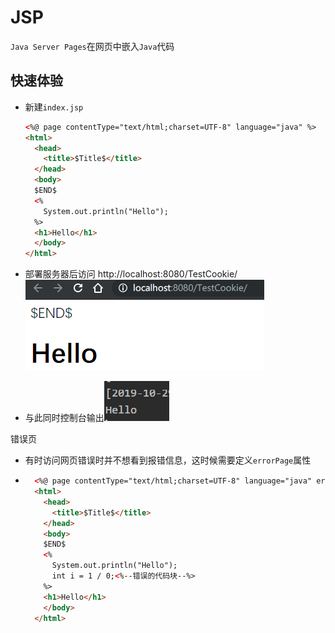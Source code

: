 # JSP

`Java Server Pages`在网页中嵌入`Java`代码

## 快速体验

* 新建`index.jsp`

    ```html
    <%@ page contentType="text/html;charset=UTF-8" language="java" %>
    <html>
      <head>
        <title>$Title$</title>
      </head>
      <body>
      $END$
      <%
        System.out.println("Hello");
      %>
      <h1>Hello</h1>
      </body>
    </html>
    ```

* 部署服务器后访问 http://localhost:8080/TestCookie/ ![image-20191029213705640](image-20191029213705640.png)

* 与此同时控制台输出![image-20191029213733003](image-20191029213733003.png)

错误页

* 有时访问网页错误时并不想看到报错信息，这时候需要定义`errorPage`属性

* ```html
    <%@ page contentType="text/html;charset=UTF-8" language="java" errorPage="ErrorPage.jsp" %>
    <html>
      <head>
        <title>$Title$</title>
      </head>
      <body>
      $END$
      <%
        System.out.println("Hello");
        int i = 1 / 0;<%--错误的代码块--%>
      %>
      <h1>Hello</h1>
      </body>
    </html>
    ```

    



